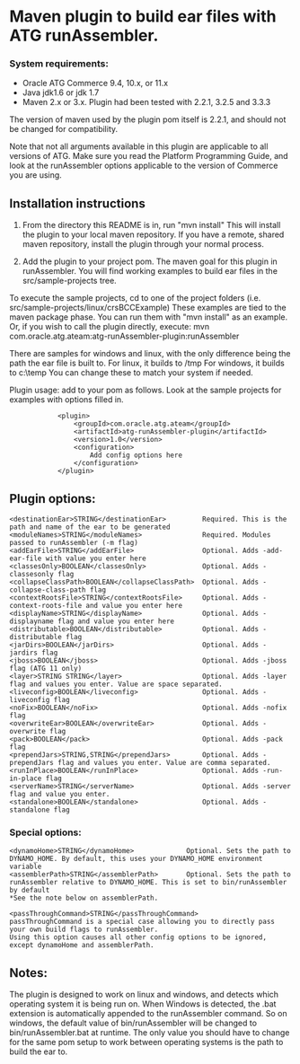 # Maven plugin to build ear files with ATG runAssembler.


### System requirements:
* Oracle ATG Commerce 9.4, 10.x, or 11.x
* Java jdk1.6 or jdk 1.7
* Maven 2.x or 3.x. Plugin had been tested with 2.2.1, 3.2.5 and 3.3.3

The version of maven used by the plugin pom itself is 2.2.1, and should not be changed for compatibility.

Note that not all arguments available in this plugin are applicable to all versions of ATG. 
Make sure you read the Platform Programming Guide, and look at the runAssembler options applicable to the version 
of Commerce you are using.


## Installation instructions

1. From the directory this README is in, run "mvn install"
This will install the plugin to your local maven repository.
If you have a remote, shared maven repository, install the plugin through your normal process.

2. Add the plugin to your project pom.
The maven goal for this plugin in runAssembler.
You will find working examples to build ear files in the src/sample-projects tree.

To execute the sample projects, cd to one of the project folders (i.e. src/sample-projects/linux/crsBCCExample)
These examples are tied to the maven package phase. You can run them with "mvn install" as an example.
Or, if you wish to call the plugin directly, execute:
mvn com.oracle.atg.ateam:atg-runAssembler-plugin:runAssembler

There are samples for windows and linux, with the only difference being the path the ear file is built to.
For linux, it builds to /tmp
For windows, it builds to c:\temp
You can change these to match your system if needed.


Plugin usage: add to your pom as follows. Look at the sample projects for examples with options filled in.

				<plugin>
					<groupId>com.oracle.atg.ateam</groupId>
					<artifactId>atg-runAssembler-plugin</artifactId>
					<version>1.0</version>
                    <configuration>
                    	Add config options here					
                    </configuration>
				</plugin>
												
				
## Plugin options:

	<destinationEar>STRING</destinationEar>        	Required. This is the path and name of the ear to be generated            
	<moduleNames>STRING</moduleNames>				Required. Modules passed to runAssembler (-m flag)
	<addEarFile>STRING</addEarFile>					Optional. Adds -add-ear-file with value you enter here
	<classesOnly>BOOLEAN</classesOnly>				Optional. Adds -classesonly flag
	<collapseClassPath>BOOLEAN</collapseClassPath>	Optional. Adds -collapse-class-path flag
	<contextRootsFile>STRING</contextRootsFile>		Optional. Adds -context-roots-file and value you enter here
	<displayName>STRING</displayName>				Optional. Adds -displayname flag and value you enter here
	<distributable>BOOLEAN</distributable>			Optional. Adds -distributable flag
	<jarDirs>BOOLEAN</jarDirs>						Optional. Adds -jardirs flag
	<jboss>BOOLEAN</jboss>							Optional. Adds -jboss flag (ATG 11 only)
	<layer>STRING STRING</layer>					Optional. Adds -layer flag and values you enter. Value are space separated.
	<liveconfig>BOOLEAN</liveconfig>				Optional. Adds -liveconfig flag
	<noFix>BOOLEAN</noFix>							Optional. Adds -nofix flag
	<overwriteEar>BOOLEAN</overwriteEar>			Optional. Adds -overwrite flag
	<pack>BOOLEAN</pack>							Optional. Adds -pack flag
	<prependJars>STRING,STRING</prependJars>		Optional. Adds -prependJars flag and values you enter. Value are comma separated.
	<runInPlace>BOOLEAN</runInPlace>				Optional. Adds -run-in-place flag
	<serverName>STRING</serverName>					Optional. Adds -server flag and value you enter.
	<standalone>BOOLEAN</standalone>				Optional. Adds -standalone flag


### Special options:

	<dynamoHome>STRING</dynamoHome>				Optional. Sets the path to DYNAMO_HOME. By default, this uses your DYNAMO_HOME environment variable
	<assemblerPath>STRING</assemblerPath>		Optional. Sets the path to runAssembler relative to DYNAMO_HOME. This is set to bin/runAssembler by default
	*See the note below on assemblerPath.

	<passThroughCommand>STRING</passThroughCommand> 
	passThroughCommand is a special case allowing you to directly pass your own build flags to runAssembler.
	Using this option causes all other config options to be ignored, except dynamoHome and assemblerPath.


## Notes:
The plugin is designed to work on linux and windows, and detects which operating system it is being run on.
When Windows is detected, the .bat extension is automatically appended to the runAssembler command.
So on windows, the default value of bin/runAssembler will be changed to bin/runAssembler.bat at runtime.
The only value you should have to change for the same pom setup to work between operating systems is the path to build the ear to.


